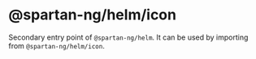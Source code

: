 # @spartan-ng/helm/icon

Secondary entry point of `@spartan-ng/helm`. It can be used by importing from `@spartan-ng/helm/icon`.
